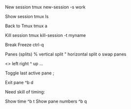 New session
tmux new-session -s work

Show session
tmux ls 

Back to Tmux
tmux a

Kill session
tmux kill-session -t myname

Break Freeze
ctrl-q

Panes (splits)
%  vertical split
"  horizontal split
o  swap panes

<> left right ^ up ...
 
Toggle last active pane
;

Exit pane
^b d

Need skill of timing: 

Show time
^b t
Show pane numbers
^b q
